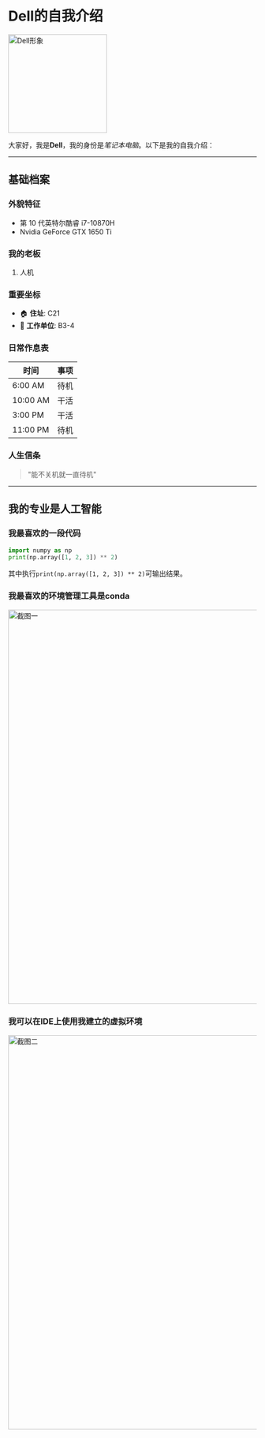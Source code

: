 # Dell的自我介绍

<img src="https://github.com/guraduang/nlp/tree/main/dev_skills/images/dell.jpg" width="200" alt="Dell形象">

大家好，我是**Dell**，我的身份是*笔记本电脑*。以下是我的自我介绍：

---

## 基础档案

### 外貌特征
- 第 10 代英特尔酷睿 i7-10870H
- Nvidia GeForce GTX 1650 Ti

### 我的老板
1. 人机


### 重要坐标
- 🏠 **住址**: C21
- 🏢 **工作单位**: B3-4

### 日常作息表
| 时间       | 事项  |
|------------|-----|
| 6:00 AM    | 待机  |
| 10:00 AM   | 干活  |
| 3:00 PM    | 干活  |
| 11:00 PM   | 待机  |

### 人生信条
> "能不关机就一直待机"
---

## 我的专业是人工智能
### 我最喜欢的一段代码

```python
import numpy as np
print(np.array([1, 2, 3]) ** 2)
```
其中执行`print(np.array([1, 2, 3]) ** 2)`可输出结果。

### 我最喜欢的环境管理工具是conda
<img src="https://github.com/guraduang/nlp/tree/main/dev_skills/images/1.png" width="800" alt="截图一">

### 我可以在IDE上使用我建立的虚拟环境
<img src="https://github.com/guraduang/nlp/tree/main/dev_skills/images/2.png" width="800" alt="截图二">